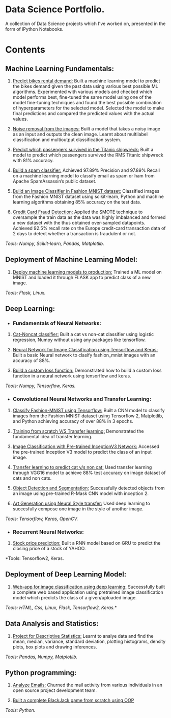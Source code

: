# Data Science Portfolio.
A collection of Data Science projects which I've worked on, presented in the form of iPython Notebooks.


# Contents
## Machine Learning Fundamentals:

1. [Predict bikes rental demand:](https://github.com/pranav182/data_science_portfolio/blob/main/project_bike_rental_forecasting_basic.ipynb)
Built a machine learning model to predict the bikes demand given the past data using various best possible ML algorithms. Experimented with various models and checked which model performs best, fine-tuned the same model using one of the model fine-tuning techniques and found the best possible combination of hyperparameters for the selected model. Selected the model to make final predictions and compared the predicted values with the actual values.

2. [Noise removal from the images:](https://github.com/pranav182/data_science_portfolio/blob/main/noise_removal_from_images.ipynb)
Built a model that takes a noisy image as an input and outputs the clean image. Learnt about multilabel classification and multioutput classification system.

3. [Predict which passengers survived in the Titanic shipwreck:](https://github.com/pranav182/data_science_portfolio/blob/main/predicting_passenger_survival_in_titanic_shipwreck.ipynb)
Built a model to predict which passengers survived the RMS Titanic shipwreck with 81% accuracy.

4. [Build a spam classifier:](https://github.com/pranav182/data_science_portfolio/blob/main/building_spam_classifier.ipynb)
Achieved 97.89%  Precision and 97.89% Recall on a machine learning model to classify email as spam or ham from Apache SpamAssassin’s public dataset.

6. [Build an Image Classifier in Fashion MNIST dataset:](https://github.com/pranav182/data_science_portfolio/blob/main/project_fashion_mnist_ML.ipynb)
Classified images from the Fashion MNIST dataset using scikit-learn, Python and machine learning algorithms obtaining 85% accuracy on the test data.

7. [Credit Card Fraud Detection:](https://github.com/pranav182/data_science_portfolio/blob/main/credit_card_fraud_detection.ipynb)
Applied the SMOTE technique to oversample the train data as the data was highly imbalanced and formed a new dataset with the thus obtained over-sampled datapoints. Achieved 92.5% recall rate on the Europe credit-card transaction data of 2 days to detect whether a transaction is fraudulent or not.

*Tools: Numpy, Scikit-learn, Pandas, Matplotlib.*

## Deployment of Machine Learning Model:

1. [Deploy machine learning models to production:](https://github.com/pranav182/deployment_ML)
Trained a ML model on MNIST and loaded it through FLASK app to predict class of a new image.

*Tools: Flask, Linux.*

## Deep Learning:

- ### Fundamentals of Neural Networks:

1. [Cat-Noncat classifier:](https://github.com/pranav182/data_science_portfolio/blob/main/build_an_image_classifier_with_numpy_cats_vs_noncats.ipynb)
Built a cat vs non-cat classifier using logistic regression, Numpy without using any packages like tensorflow.

2. [Neural Network for Image Classification using Tensorflow and Keras:](https://github.com/pranav182/data_science_portfolio/blob/main/building_an_image_classifier.ipynb)
Built a basic Neural network to clasify fashion_mnist images with an accuracy of 88%.

3. [Build a custom loss function:](https://github.com/pranav182/data_science_portfolio/blob/main/working_with_custom_loss_function.ipynb)
Demonstrated how to build a custom loss function in a neural network using tensorflow and keras.

*Tools: Numpy, Tensorflow, Keras.*

- ### Convolutional Neural Networks and Transfer Learning:

1. [Classify Fashion-MNIST using Tensorflow:](https://github.com/pranav182/data_science_portfolio/blob/main/building_a_cnn_classifier_using_tensorflow_2_for_mnist_fashion_dataset.ipynb)
Built a CNN model to classify images from the Fashion MNIST dataset using Tensorflow 2, Matplotlib, and Python achieving accuracy of over 88% in 3 epochs.

2. [Training from scratch V/S Transfer learning:](https://github.com/pranav182/data_science_portfolio/blob/main/training_from_scratch_vs_TL.ipynb)
Demonstrated the fundamental idea of transfer learning.

3. [Image Classification with Pre-trained InceptionV3 Network:](https://github.com/pranav182/data_science_portfolio/blob/main/image_classification_with_pretrained_inception_network.ipynb)
Accessed the pre-trained Inception V3 model to predict the class of an input image.

4. [Transfer learning to predict cat v/s non cat:](https://github.com/pranav182/data_science_portfolio/blob/main/cats_vs_noncats_using_transfer_learning_515.ipynb)
Used transfer learning through VGG16 model to achieve 88% test accuracy on image dataset of cats and non cats.

5. [Object Detection and Segmentation:](https://github.com/pranav182/data_science_portfolio/blob/main/object_detection.ipynb)
Successfully detected objects from an image using pre-trained R-Mask CNN model with inception 2.

6. [Art Generation using Neural Style transfer:](https://github.com/pranav182/data_science_portfolio/blob/main/artistic_neural_style_transfer_558.ipynb)
Used deep learning to succesfully compose one image in the style of another image.

*Tools: Tensorflow, Keras, OpenCV.*

- ### Recurrent Neural Networks:

1. [Stock price prediction:](https://github.com/pranav182/data_science_portfolio/blob/main/nyse.ipynb)
Built a RNN model based on GRU to predict the closing price of a stock of YAHOO.

*Tools: Tensorflow2, Keras.

## Deployment of Deep Learning Model:

1. [Web-app for image classification using deep learning:](https://github.com/pranav182/web-app_flask_image_classification)
Successfully built a complete web based application using pretrained image classification model which predicts the class of a given/uploaded image.

*Tools: HTML, Css, Linux, Flask, Tensorflow2, Keras.**

## Data Analysis and Statistics:

1. [Project for Descriptive Statistics:](https://github.com/pranav182/data_science_portfolio/blob/main/Descriptive_Analysis.ipynb)
Learnt to analye data and find the mean, median, variance, standard deviation, plotting histograms, density plots, box plots and drawing inferences.

*Tools: Pandas, Numpy, Matplotlib.*

## Python programming:

1. [Analyze Emails:](https://github.com/pranav182/data_science_portfolio/blob/main/python_project_churn_emails.ipynb)
Churned the mail activity from various individuals in an open source project development team.

2. [Built a complete BlackJack game from scratch using OOP](https://github.com/pranav182/data_science_portfolio/blob/main/01-Milestone%20Project%202%20-%20Assignment.ipynb)

*Tools: Python.*
